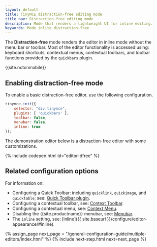 ```yaml
---
layout: default
title: TinyMCE distraction-free editing mode
title_nav: Distraction-free editing mode
description: Mode that renders a lightweight UI for inline editing.
keywords: Mode inlite distraction-free
---
```


The **Distraction-free** mode renders the editor in inline mode without the menu bar or toolbar. Most of the editor functionality is accessed using: keyboard shortcuts, contextual menus, contextual toolbars, and toolbar functions provided by the `quickbars` plugin.

{{site.notonmobile}}

## Enabling distraction-free mode

To enable a basic distraction-free editor, use the following configuration.

```js
tinymce.init({
    selector: "div.tinymce",
    plugins: [ 'quickbars' ],
    toolbar: false,
    menubar: false,
    inline: true
});
```

The demonstration editor below is a distraction-free editor with some customizations.

{% include codepen.html id="editor-dfree" %}

## Related configuration options

For information on:

* Configuring a Quick Toolbar; including `quicklink`, `quickimage`, and `quicktable`; see: [Quick Toolbar plugin]({{site.baseurl}}/plugins/quickbars/).
* Configuring a contextual toolbar, see: [Context Toolbar]({{site.baseurl}}/ui-components/contexttoolbar/).
* Configuring a contextual menu, see: [Context Menu]({{site.baseurl}}/ui-components/contextmenu/).
* Disabling the {{site.productname}} menubar, see: [Menubar]({{site.baseurl}}/configure/editor-appearance/#menubar).
* The `inline` setting, see: [inline]({{ site.baseurl }}/configure/editor-appearance/#inline).

{% assign_page next_page = "/general-configuration-guide/multiple-editors/index.html" %}
{% include next-step.html next=next_page %}

